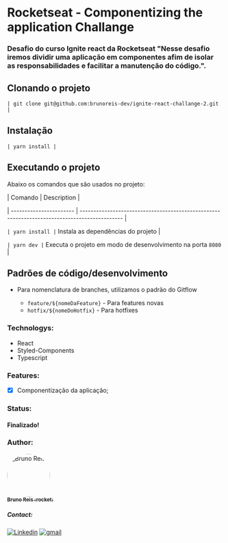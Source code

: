 # Rocketseat - Componentizing the application Challange

### Desafio do curso Ignite react da Rocketseat "Nesse desafio iremos dividir uma aplicação em componentes afim de isolar as responsabilidades e facilitar a manutenção do código.".

## Clonando o projeto

`| git clone git@github.com:brunoreis-dev/ignite-react-challange-2.git |`

## Instalação

`| yarn install |`

## Executando o projeto

Abaixo os comandos que são usados no projeto:

| Comando | Description |

| ----------------------- | --------------------------------------------------------------------------------------------- |

`| yarn install |` Instala as dependências do projeto |

`| yarn dev |` Executa o projeto em modo de desenvolvimento na porta `8080` |

## Padrões de código/desenvolvimento

- Para nomenclatura de branches, utilizamos o padrão do Gitflow

  - `feature/${nomeDaFeature}` - Para features novas
  - `hotfix/${nomeDoHotfix}` - Para hotfixes

### Technologys:
- React
- Styled-Components
- Typescript


### Features:
- [x] Componentização da aplicação;


### Status: 
#### Finalizado!

### Author:
<a href="https://www.linkedin.com/in/bruno-reis-9a937b189/">
 <img src="https://avatars2.githubusercontent.com/u/52367484?s=460&u=5a917d71b664f841735989d9bff4f2482a3d2ab6&v=4" width="100px;" alt="Bruno Reis" style="border-radius: 50%;" />
 <br />
 <sub><b>Bruno Reis :rocket:</b></sub>
</a>

##### Contact:
<a href="https://www.linkedin.com/in/bruno-reis-9a937b189/"><img src="https://img.shields.io/badge/LinkedIn-0077B5?style=for-the-badge&logo=linkedin&logoColor=white" alt="Linkedin" /></a>
<a href="mailto:b.macedoreis@gmail.com"><img src="https://img.shields.io/badge/Gmail-D14836?style=for-the-badge&logo=gmail&logoColor=white" alt="gmail" /></a>
